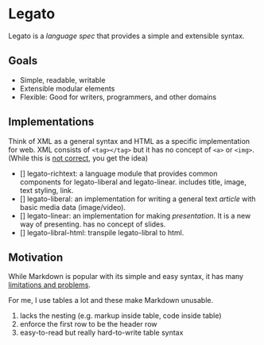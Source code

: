# Legato
Legato is a *language spec* that provides a simple and extensible syntax.

## Goals
- Simple, readable, writable
- Extensible modular elements
- Flexible: Good for writers, programmers, and other domains


## Implementations
Think of XML as a general syntax and HTML as a specific implementation for web.
XML consists of `<tag></tag>` but it has no concept of `<a>` or `<img>`.
(While this is [not correct](https://stackoverflow.com/questions/5558502/is-html5-valid-xml), you get the idea)

- [] legato-richtext: a language module that provides common components for legato-liberal and legato-linear.
  includes title, image, text styling, link.
- [] legato-liberal: an implementation for writing a general text *article* with basic media data (image/video).
- [] legato-linear: an implementation for making *presentation*. It is a new way of presenting. has no concept of slides.
- [] legato-libral-html: transpile legato-libral to html.


## Motivation
While Markdown is popular with its simple and easy syntax, it has many [limitations and problems](http://ericholscher.com/blog/2016/mar/15/dont-use-markdown-for-technical-docs/).

For me, I use tables a lot and these make Markdown unusable.

1. lacks the nesting (e.g. markup inside table, code inside table)
2. enforce the first row to be the header row
3. easy-to-read but really hard-to-write table syntax
